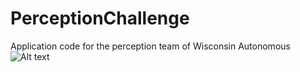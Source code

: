 # PerceptionChallenge
Application code for the perception team of Wisconsin Autonomous
![Alt text](answer.png)
